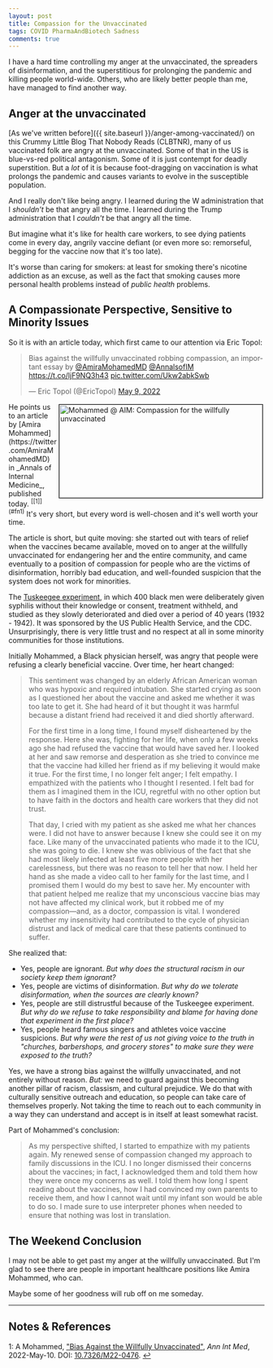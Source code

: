 ```yaml
---
layout: post
title: Compassion for the Unvaccinated
tags: COVID PharmaAndBiotech Sadness
comments: true
---
```


I have a hard time controlling my anger at the unvaccinated, the spreaders of
disinformation, and the superstitious for prolonging the pandemic and killing people
world-wide.  Others, who are likely better people than me, have managed to find another
way.  


## Anger at the unvaccinated

[As we've written before]({{ site.baseurl }}/anger-among-vaccinated/) on this Crummy
Little Blog That Nobody Reads (CLBTNR), many of us vaccinated folk are angry at the
unvaccinated.  Some of that in the US is blue-vs-red political antagonism.  Some of it is
just contempt for deadly superstition.  But a _lot_ of it is because foot-dragging on
vaccination is what prolongs the pandemic and causes variants to evolve in the susceptible
population.  

And I really don't like being angry.  I learned during the W administration that I
_shouldn't_ be that angry all the time.  I learned during the Trump administration that I
_couldn't_ be that angry all the time.  

But imagine what it's like for health care workers, to see dying patients come in every
day, angrily vaccine defiant (or even more so: remorseful, begging for the vaccine now that
it's too late).  

It's worse than caring for smokers: at least for smoking there's nicotine
addiction as an excuse, as well as the fact that smoking causes more personal health
problems instead of _public health_ problems.  


## A Compassionate Perspective, Sensitive to Minority Issues  

So it is with an article today, which first came to our attention via Eric Topol:  

<blockquote class="twitter-tweet">
  <p lang="en" dir="ltr">
    Bias against the willfully unvaccinated robbing compassion, an important essay by <a href="https://twitter.com/AmiraMohamedMD?ref_src=twsrc%5Etfw">@AmiraMohamedMD</a> <a href="https://twitter.com/AnnalsofIM?ref_src=twsrc%5Etfw">@AnnalsofIM</a> <a href="https://t.co/ljF9NQ3h43">https://t.co/ljF9NQ3h43</a> <a href="https://t.co/Ukw2abkSwb">pic.twitter.com/Ukw2abkSwb</a>
  </p>&mdash; Eric Topol (@EricTopol) <a href="https://twitter.com/EricTopol/status/1523811228597964800?ref_src=twsrc%5Etfw">May 9, 2022</a>
</blockquote>
<script async src="https://platform.twitter.com/widgets.js"></script>

<img src="{{ site.baseurl }}/images/2022-05-10-unvax-compassion-aim-1.jpg" width="400" height="183" alt="Mohammed @ AIM: Compassion for the willfully unvaccinated" title="Mohammed @ AIM: Compassion for the willfully unvaccinated" style="float: right; margin: 3px 3px 3px 3px; border: 1px solid #000000;">
He points us to an article by [Amira Mohammed](https://twitter.com/AmiraMohamedMD) in
_Annals of Internal Medicine_, published today.  <sup id="fn1a">[[1]](#fn1)</sup>  It's
very short, but every word is well-chosen and it's well worth your time.  

The article is short, but quite moving: she started out with tears of relief when the
vaccines became available, moved on to anger at the willfully unvaccinated for endangering
her and the entire community, and came eventually to a position of compassion for people
who are the victims of disinformation, horribly bad education, and well-founded suspicion
that the system does not work for minorities.  

The [Tuskeegee experiment](https://en.wikipedia.org/wiki/Tuskegee_Syphilis_Study), in
which 400 black men were deliberately given syphilis without their knowledge or consent,
treatment withheld, and studied as they slowly deteriorated and died over a period of 40
years (1932 - 1942).  It was sponsored by the US Public Health Service, and the CDC.
Unsurprisingly, there is very little trust and no respect at all in some minority
communities for those institutions.  

Initially Mohammed, a Black physician herself, was angry that people were refusing a
clearly beneficial vaccine.  Over time, her heart changed:  

> This sentiment was changed by an elderly African American woman who was hypoxic and
> required intubation. She started crying as soon as I questioned her about the vaccine
> and asked me whether it was too late to get it. She had heard of it but thought it was
> harmful because a distant friend had received it and died shortly afterward.  
>  
> For the first time in a long time, I found myself disheartened by the response. Here she
> was, fighting for her life, when only a few weeks ago she had refused the vaccine that
> would have saved her. I looked at her and saw remorse and desperation as she tried to
> convince me that the vaccine had killed her friend as if my believing it would make it
> true. For the first time, I no longer felt anger; I felt empathy. I empathized with the
> patients who I thought I resented. I felt bad for them as I imagined them in the ICU,
> regretful with no other option but to have faith in the doctors and health care workers
> that they did not trust.  
>  
> That day, I cried with my patient as she asked me what her chances were. I did not have
> to answer because I knew she could see it on my face. Like many of the unvaccinated
> patients who made it to the ICU, she was going to die. I knew she was oblivious of the
> fact that she had most likely infected at least five more people with her carelessness,
> but there was no reason to tell her that now. I held her hand as she made a video call
> to her family for the last time, and I promised them I would do my best to save her. My
> encounter with that patient helped me realize that my unconscious vaccine bias may not
> have affected my clinical work, but it robbed me of my compassion—and, as a doctor,
> compassion is vital. I wondered whether my insensitivity had contributed to the cycle of
> physician distrust and lack of medical care that these patients continued to suffer.  

She realized that:  
- Yes, people are ignorant.  _But why does the structural racism in our society keep them
  ignorant?_  
- Yes, people are victims of disinformation.  _But why do we tolerate disinformation, when
  the sources are clearly known?_  
- Yes, people are still distrustful because of the Tuskeegee experiment.  _But why do we
  refuse to take responsibility and blame for having done that experiment in the first
  place?_  
- Yes, people heard famous singers and athletes voice vaccine suspicions.  _But why were
  the rest of us not giving voice to the truth in "churches, barbershops, and grocery
  stores" to make sure they were exposed to the truth?_  

Yes, we have a strong bias against the willfully unvaccinated, and not entirely without
reason.  _But:_ we need to guard against this becoming another pillar of racism, classism,
and cultural prejudice.  We do that with culturally sensitive outreach and education, so
people can take care of themselves properly.  Not taking the time to reach out to each
community in a way they can understand and accept is in itself at least somewhat racist.  

Part of Mohammed's conclusion:  

> As my perspective shifted, I started to empathize with my patients again. My renewed
> sense of compassion changed my approach to family discussions in the ICU. I no longer
> dismissed their concerns about the vaccines; in fact, I acknowledged them and told them
> how they were once my concerns as well. I told them how long I spent reading about the
> vaccines, how I had convinced my own parents to receive them, and how I cannot wait
> until my infant son would be able to do so. I made sure to use interpreter phones when
> needed to ensure that nothing was lost in translation.  


## The Weekend Conclusion  

I may not be able to get past my anger at the willfully unvaccinated.  But I'm glad to see
there are people in important healthcare positions like Amira Mohammed, who can.  

Maybe some of her goodness will rub off on me someday.  

---

## Notes &amp; References  

<!--
<sup id="fn1a">[[1]](#fn1)</sup>

<a id="fn1">1</a>: ***, ["***"](***), *** [↩](#fn1a)  

<a href="{{ site.baseurl }}/images/***">
  <img src="{{ site.baseurl }}/images/***" width="400" height="***" alt="***" title="***" style="float: right; margin: 3px 3px 3px 3px; border: 1px solid #000000;">
</a>

<iframe width="400" height="224" src="***" allow="accelerometer; encrypted-media; gyroscope; picture-in-picture" allowfullscreen style="float: right; margin: 3px 3px 3px 3px; border: 1px solid #000000;"></iframe>
-->

<a id="fn1">1</a>: A Mohammed, ["Bias Against the Willfully Unvaccinated"](https://www.acpjournals.org/doi/10.7326/M22-0476), _Ann Int Med_, 2022-May-10. DOI: [10.7326/M22-0476](https://doi.org/10.7326/M22-0476). [↩](#fn1a)  
